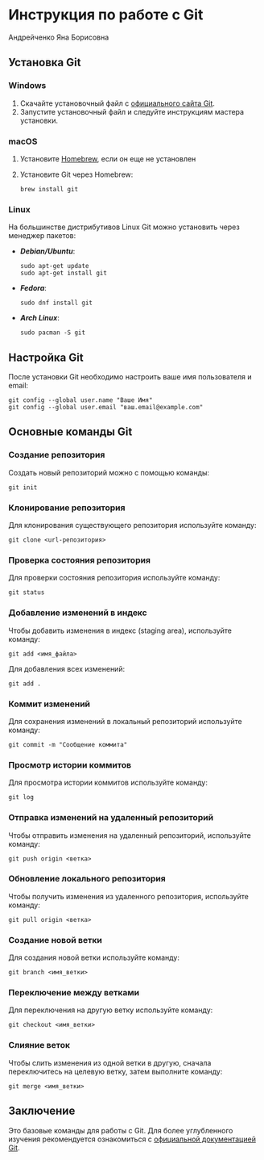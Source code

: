 # Инструкция по работе с Git
Андрейченко Яна Борисовна
## Установка Git

### Windows
1. Скачайте установочный файл с [официального сайта Git](https://git-scm.com/download/win).
2. Запустите установочный файл и следуйте инструкциям мастера установки.
 
### macOS
1. Установите [Homebrew](https://raw.githubusercontent.com/Homebrew/install/HEAD/install.sh), если он еще не установлен
    
2. Установите Git через Homebrew:
    
    ```
    brew install git
    ```
    
### Linux
На большинстве дистрибутивов Linux Git можно установить через менеджер пакетов:

- ***Debian/Ubuntu***:
    ```
    sudo apt-get update
    sudo apt-get install git
    ```

- ***Fedora***:
    ```
    sudo dnf install git
    ```

- ***Arch Linux***:
    ```
    sudo pacman -S git
    ```
## Настройка Git

После установки Git необходимо настроить ваше имя пользователя и email:
```
git config --global user.name "Ваше Имя"
git config --global user.email "ваш.email@example.com"
```
## Основные команды Git

### Создание репозитория

Создать новый репозиторий можно с помощью команды:
```
git init
```
### Клонирование репозитория

Для клонирования существующего репозитория используйте команду:
```
git clone <url-репозитория>
```
### Проверка состояния репозитория

Для проверки состояния репозитория используйте команду:
```
git status
```
### Добавление изменений в индекс

Чтобы добавить изменения в индекс (staging area), используйте команду:
```
git add <имя_файла>
```
Для добавления всех изменений:
```
git add .
```
### Коммит изменений

Для сохранения изменений в локальный репозиторий используйте команду:
```
git commit -m "Сообщение коммита"
```
### Просмотр истории коммитов

Для просмотра истории коммитов используйте команду:
```
git log
```
### Отправка изменений на удаленный репозиторий

Чтобы отправить изменения на удаленный репозиторий, используйте команду:
```
git push origin <ветка>
```
### Обновление локального репозитория

Чтобы получить изменения из удаленного репозитория, используйте команду:
```
git pull origin <ветка>
```
### Создание новой ветки

Для создания новой ветки используйте команду:
```
git branch <имя_ветки>
```
### Переключение между ветками

Для переключения на другую ветку используйте команду:
```
git checkout <имя_ветки>
```
### Слияние веток

Чтобы слить изменения из одной ветки в другую, сначала переключитесь на целевую ветку, затем выполните команду:
```
git merge <имя_ветки>
```
## Заключение

Это базовые команды для работы с Git. Для более углубленного изучения рекомендуется ознакомиться с [официальной документацией Git](https://git-scm.com/doc).
